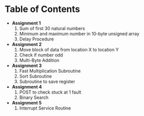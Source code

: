 # Table of Contents

- **Assignment 1**
  1. Sum of first 30 natural numbers
  2. Minimum and maximum number in 10-byte unsigned array
  3. Delay Procedure
- **Assignment 2**
  1. Move block of data from location X to location Y
  2. Check if number odd
  3. Multi-Byte Addition
- **Assignment 3**
  1. Fast Multiplication Subroutine
  2. Sort Subroutine
  3. Subroutine to save register
- **Assignment 4**
  1. POST to check stuck at 1 fault
  2. Binary Search
- **Assignment 5**
  1. Interrupt Service Routine
